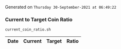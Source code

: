 Generated on `Thursday 30-September-2021 at 06:49:22`

### Current to Target Coin Ratio
`current_coin_ratio.sh`

Date|Current|Target|Ratio
---|---|---|---
